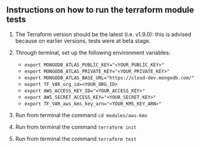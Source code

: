 ## Instructions on how to run the terraform module tests

1. The Terraform version should be the latest (i.e. v1.9.0): this is advised because on earlier versions, tests were at beta stage.

2. Through terminal, set up the following environment variables: 
    -  `export MONGODB_ATLAS_PUBLIC_KEY="<YOUR_PUBLIC_KEY>"`
    -  `export MONGODB_ATLAS_PRIVATE_KEY="<YOUR_PRIVATE_KEY>"`
    -  `export MONGODB_ATLAS_BASE_URL="https://cloud-dev.mongodb.com/"` 
    -  `export TF_VAR_org_id=<YOUR_ORG_ID>`
    -  `export AWS_ACCESS_KEY_ID="<YOUR_ACCESS_KEY>"`
    -  `export AWS_SECRET_ACCESS_KEY="<YOUR_SECRET_KEY>"`
    -  `export TF_VAR_aws_kms_key_arn="<YOUR_KMS_KEY_ARN>"`

3. Run from terminal the command `cd modules/aws-kms`

4. Run from terminal the command `terraform init`

5. Run from terminal the command `terraform test`
